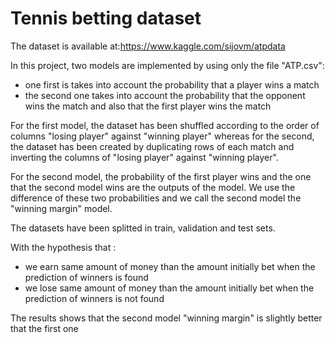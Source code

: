 # Tennis betting dataset 

The dataset is available at:https://www.kaggle.com/sijovm/atpdata

In this project, two models are implemented by using only the file "ATP.csv":

- one first is takes into account the probability that a player wins a match 
- the second one takes into account the probability that the opponent wins the match and also that the first player wins the match

For the first model, the dataset has been shuffled according to the order of columns "losing player" against "winning player"
whereas for the second, the dataset has been created by duplicating rows of each match and inverting the columns of "losing player" against "winning player".

For the second model, the probability of the first player wins and the one that the second model wins are the outputs of the model.
We use the difference of these two probabilities and we call the second model the "winning margin" model.

The datasets have been splitted in train, validation and test sets.

With the hypothesis that :
- we earn same amount of money than the amount initially bet when the prediction of winners is found 
- we lose same amount of money than the amount initially bet when the prediction of winners is not found 

The results shows that the second model "winning margin" is slightly better that the first one
